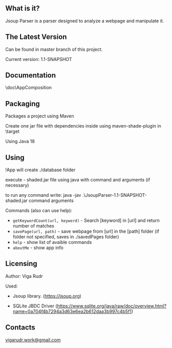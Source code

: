 What is it?
-----------
Jsoup Parser is a parser designed to analyze a webpage and manipulate it.

The Latest Version
------------------
Can be found in master branch of this project.

Current version: 1.1-SNAPSHOT

Documentation
-------------
\doc\AppComposition

Packaging
---------
Packages a project using Maven

Create one jar file with dependencies inside using maven-shade-plugin in \target

Using Java 18

Using
--------
!App will create ./database folder

execute - shaded.jar file using java with command and arguments (if necessary)

to run any command write: java -jav .\JsoupParser-1.1-SNAPSHOT-shaded.jar command arguments

Commands (also can use help):
- `getKeywordCount(url, keyword)` - Search [keyword] in [url] and return 
number of matches
- `savePage(url, path)` - save webpage from [url] in the [path] folder 
(if folder not specified, saves in ./savedPages folder)
- `help` - show list of avaible commands
- `aboutMe` - show app info

Licensing
---------
Author: Viga Rudr

Used:
- Jsoup library. (https://jsoup.org) 

- SQLite JBDC Driver (https://www.sqlite.org/java/raw/doc/overview.html?name=0a704f4b7294a3d63e6ea2b612daa3b997c4b5f1)

Contacts
--------
vigarudr.work@gmail.com
